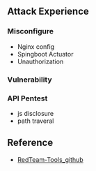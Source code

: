 ##  Attack Experience
### Misconfigure
- Nginx config
- Spingboot Actuator
- Unauthorization

### Vulnerability

### API Pentest
- js disclosure
- path traveral

## Reference
- [RedTeam-Tools_github](https://github.com/A-poc/RedTeam-Tools)
